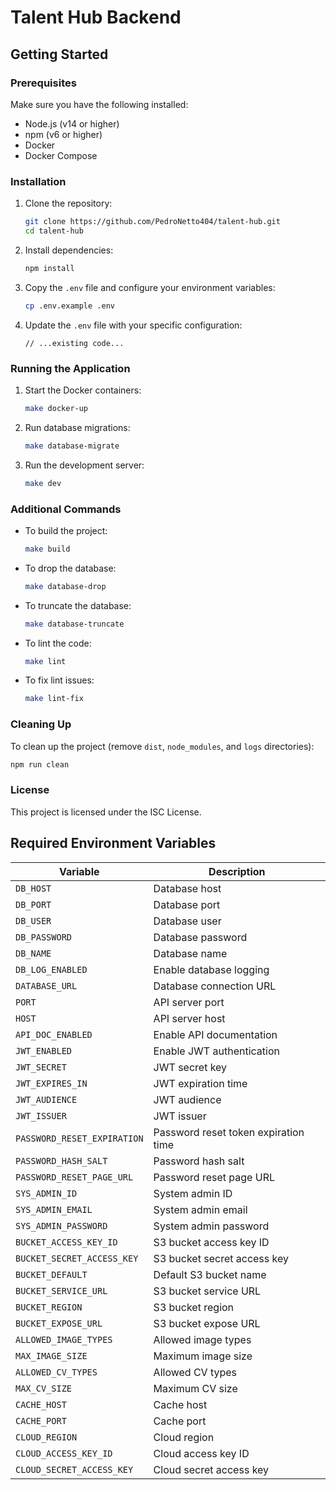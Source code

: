 # Talent Hub Backend

## Getting Started

### Prerequisites

Make sure you have the following installed:
- Node.js (v14 or higher)
- npm (v6 or higher)
- Docker
- Docker Compose

### Installation

1. Clone the repository:
    ```sh
    git clone https://github.com/PedroNetto404/talent-hub.git
    cd talent-hub
    ```

2. Install dependencies:
    ```sh
    npm install
    ```

3. Copy the `.env` file and configure your environment variables:
    ```sh
    cp .env.example .env
    ```

4. Update the `.env` file with your specific configuration:
    ```dotenv
    // ...existing code...
    ```

### Running the Application

1. Start the Docker containers:
    ```sh
    make docker-up
    ```

2. Run database migrations:
    ```sh
    make database-migrate
    ```

3. Run the development server:
    ```sh
    make dev
    ```

### Additional Commands

- To build the project:
    ```sh
    make build
    ```

- To drop the database:
    ```sh
    make database-drop
    ```

- To truncate the database:
    ```sh
    make database-truncate
    ```

- To lint the code:
    ```sh
    make lint
    ```

- To fix lint issues:
    ```sh
    make lint-fix
    ```

### Cleaning Up

To clean up the project (remove `dist`, `node_modules`, and `logs` directories):
```sh
npm run clean
```

### License

This project is licensed under the ISC License.

## Required Environment Variables

| Variable                     | Description                          |
|------------------------------|--------------------------------------|
| `DB_HOST`                    | Database host                        |
| `DB_PORT`                    | Database port                        |
| `DB_USER`                    | Database user                        |
| `DB_PASSWORD`                | Database password                    |
| `DB_NAME`                    | Database name                        |
| `DB_LOG_ENABLED`             | Enable database logging              |
| `DATABASE_URL`               | Database connection URL              |
| `PORT`                       | API server port                      |
| `HOST`                       | API server host                      |
| `API_DOC_ENABLED`            | Enable API documentation             |
| `JWT_ENABLED`                | Enable JWT authentication            |
| `JWT_SECRET`                 | JWT secret key                       |
| `JWT_EXPIRES_IN`             | JWT expiration time                  |
| `JWT_AUDIENCE`               | JWT audience                         |
| `JWT_ISSUER`                 | JWT issuer                           |
| `PASSWORD_RESET_EXPIRATION`  | Password reset token expiration time |
| `PASSWORD_HASH_SALT`         | Password hash salt                   |
| `PASSWORD_RESET_PAGE_URL`    | Password reset page URL              |
| `SYS_ADMIN_ID`               | System admin ID                      |
| `SYS_ADMIN_EMAIL`            | System admin email                   |
| `SYS_ADMIN_PASSWORD`         | System admin password                |
| `BUCKET_ACCESS_KEY_ID`       | S3 bucket access key ID              |
| `BUCKET_SECRET_ACCESS_KEY`   | S3 bucket secret access key          |
| `BUCKET_DEFAULT`             | Default S3 bucket name               |
| `BUCKET_SERVICE_URL`         | S3 bucket service URL                |
| `BUCKET_REGION`              | S3 bucket region                     |
| `BUCKET_EXPOSE_URL`          | S3 bucket expose URL                 |
| `ALLOWED_IMAGE_TYPES`        | Allowed image types                  |
| `MAX_IMAGE_SIZE`             | Maximum image size                   |
| `ALLOWED_CV_TYPES`           | Allowed CV types                     |
| `MAX_CV_SIZE`                | Maximum CV size                      |
| `CACHE_HOST`                 | Cache host                           |
| `CACHE_PORT`                 | Cache port                           |
| `CLOUD_REGION`               | Cloud region                         |
| `CLOUD_ACCESS_KEY_ID`        | Cloud access key ID                  |
| `CLOUD_SECRET_ACCESS_KEY`    | Cloud secret access key              |
